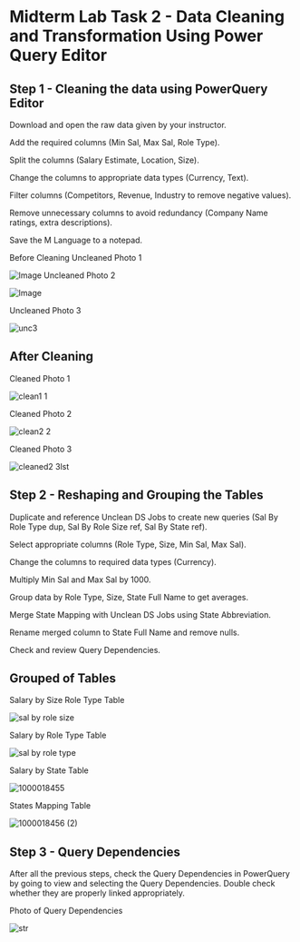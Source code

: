 # Midterm Lab Task 2 - Data Cleaning and Transformation Using Power Query Editor
## Step 1 - Cleaning the data using PowerQuery Editor
Download and open the raw data given by your instructor.

Add the required columns (Min Sal, Max Sal, Role Type).

Split the columns (Salary Estimate, Location, Size).

Change the columns to appropriate data types (Currency, Text).

Filter columns (Competitors, Revenue, Industry to remove negative values).

Remove unnecessary columns to avoid redundancy (Company Name ratings, extra descriptions).

Save the M Language to a notepad.

Before Cleaning
Uncleaned Photo 1

![Image](https://github.com/user-attachments/assets/5efe1018-2ce7-4e40-8c9a-0dde85dddc59)
 Uncleaned Photo 2
 
![Image](https://github.com/user-attachments/assets/e1ebc394-b25a-46be-bf46-ccad1cd37afa)

Uncleaned Photo 3

![unc3](https://github.com/user-attachments/assets/15f3aa79-e7ab-4f60-81c3-40bb8d8cc0d5)

## After Cleaning

Cleaned Photo  1

![clean1 1](https://github.com/user-attachments/assets/0e306f12-0318-437f-833a-998a537d3680)



Cleaned Photo 2

![clean2 2](https://github.com/user-attachments/assets/18cfbbc2-6cad-4577-b21b-5b4f679c0492)


Cleaned Photo 3

![cleaned2 3lst](https://github.com/user-attachments/assets/30a6d45b-df44-480a-a0d8-dc1c3ef78b56)

## Step 2 - Reshaping and Grouping the Tables
Duplicate and reference Unclean DS Jobs to create new queries (Sal By Role Type dup, Sal By Role Size ref, Sal By State ref).

Select appropriate columns (Role Type, Size, Min Sal, Max Sal).

Change the columns to required data types (Currency).

Multiply Min Sal and Max Sal by 1000.

Group data by Role Type, Size, State Full Name to get averages.

Merge State Mapping with Unclean DS Jobs using State Abbreviation.

Rename merged column to State Full Name and remove nulls.

Check and review Query Dependencies.

## Grouped of Tables
Salary by Size Role Type Table

![sal by role size](https://github.com/user-attachments/assets/7e5813d2-40ec-4d18-affb-e955141ed0cb)


Salary by Role Type Table

![sal by role type](https://github.com/user-attachments/assets/2402dc02-5543-49e0-a3b3-d202962debeb)


Salary by State Table

![1000018455](https://github.com/user-attachments/assets/b2e9b071-3c9e-492f-b4ba-7acfac4ccbb5)

States Mapping Table

![1000018456 (2)](https://github.com/user-attachments/assets/5a68f6ee-1dac-4c34-bed4-ae12736d6417)

## Step 3 - Query Dependencies
After all the previous steps, check the Query Dependencies in PowerQuery by going to view and selecting the Query Dependencies.
Double check whether they are properly linked appropriately.

Photo of Query Dependencies

![str](https://github.com/user-attachments/assets/d579ebf0-3e79-4a40-a94b-29fbb5cde680)









